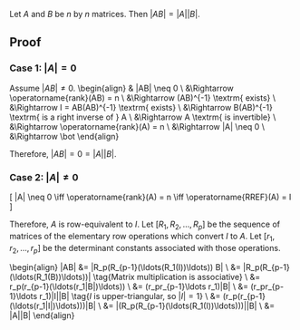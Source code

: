 Let $A$ and $B$ be $n$ by $n$ matrices.
Then $|AB| = |A||B|$.

## Proof

### Case 1: $|A| = 0$

Assume $|AB| \neq 0$.
\begin{align}
& |AB| \neq 0
\\ &\Rightarrow \operatorname{rank}(AB) = n
\\ &\Rightarrow (AB)^{-1} \textrm{ exists}
\\ &\Rightarrow I = AB(AB)^{-1} \textrm{ exists}
\\ &\Rightarrow B(AB)^{-1} \textrm{ is a right inverse of } A
\\ &\Rightarrow A \textrm{ is invertible}
\\ &\Rightarrow \operatorname{rank}(A) = n
\\ &\Rightarrow |A| \neq 0
\\ &\Rightarrow \bot
\end{align}

Therefore, $|AB| = 0 = |A||B|$.

### Case 2: $|A| \neq 0$

\[ |A| \neq 0 \iff \operatorname{rank}(A) = n \iff \operatorname{RREF}(A) = I \]

Therefore, $A$ is row-equivalent to $I$.
Let $[R_1, R_2, \ldots, R_p]$ be the sequence of matrices of the elementary row operations which convert $I$ to $A$.
Let $[r_1, r_2, \ldots, r_p]$ be the determinant constants associated with those operations.

\begin{align}
|AB| &= |R_p(R_{p-1}(\ldots(R_1(I))\ldots)) B|
\\ &= |R_p(R_{p-1}(\ldots(R_1(B))\ldots))| \tag{Matrix multiplication is associative}
\\ &= r_p(r_{p-1}(\ldots(r_1|B|)\ldots))
\\ &= (r_pr_{p-1}\ldots r_1)|B|
\\ &= (r_pr_{p-1}\ldots r_1)|I||B| \tag{$I$ is upper-triangular, so $|I| = 1$}
\\ &= (r_p(r_{p-1}(\ldots(r_1|I|)\ldots)))|B|
\\ &= |(R_p(R_{p-1}(\ldots(R_1(I))\ldots)))||B|
\\ &= |A||B|
\end{align}
